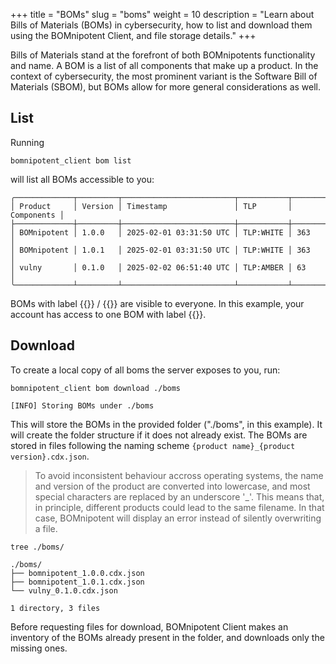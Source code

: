 +++
title = "BOMs"
slug = "boms"
weight = 10
description = "Learn about Bills of Materials (BOMs) in cybersecurity, how to list and download them using the BOMnipotent Client, and file storage details."
+++

Bills of Materials stand at the forefront of both BOMnipotents functionality and name. A BOM is a list of all components that make up a product. In the context of cybersecurity, the most prominent variant is the Software Bill of Materials (SBOM), but BOMs allow for more general considerations as well.

## List

Running
```
bomnipotent_client bom list
```
will list all BOMs accessible to you:
``` {wrap="false" title="output"}
╭─────────────┬─────────┬─────────────────────────┬───────────┬────────────╮
│ Product     │ Version │ Timestamp               │ TLP       │ Components │
├─────────────┼─────────┼─────────────────────────┼───────────┼────────────┤
│ BOMnipotent │ 1.0.0   │ 2025-02-01 03:31:50 UTC │ TLP:WHITE │ 363        │
│ BOMnipotent │ 1.0.1   │ 2025-02-01 03:31:50 UTC │ TLP:WHITE │ 363        │
│ vulny       │ 0.1.0   │ 2025-02-02 06:51:40 UTC │ TLP:AMBER │ 63         │
╰─────────────┴─────────┴─────────────────────────┴───────────┴────────────╯
```

BOMs with label {{<tlp-white>}} / {{<tlp-clear>}} are visible to everyone. In this example, your account has access to one BOM with label {{<tlp-amber>}}.

## Download

To create a local copy of all boms the server exposes to you, run:
```
bomnipotent_client bom download ./boms
```
```
[INFO] Storing BOMs under ./boms
```

This will store the BOMs in the provided folder ("./boms", in this example). It will create the folder structure if it does not already exist. The BOMs are stored in files following the naming scheme `{product name}_{product version}.cdx.json`.

> To avoid inconsistent behaviour accross operating systems, the name and version of the product are converted into lowercase, and most special characters are replaced by an underscore '_'. This means that, in principle, different products could lead to the same filename. In that case, BOMnipotent will display an error instead of silently overwriting a file.


```
tree ./boms/
```
``` {wrap="false" title="output"}
./boms/
├── bomnipotent_1.0.0.cdx.json
├── bomnipotent_1.0.1.cdx.json
└── vulny_0.1.0.cdx.json

1 directory, 3 files
```

Before requesting files for download, BOMnipotent Client makes an inventory of the BOMs already present in the folder, and downloads only the missing ones.
